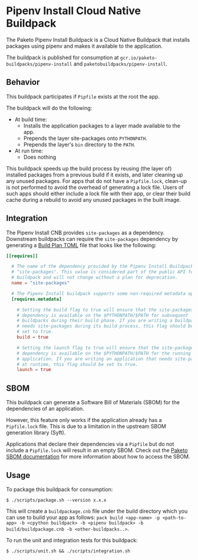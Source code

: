 # Pipenv Install Cloud Native Buildpack
The Paketo Pipenv Install Buildpack is a Cloud Native Buildpack that installs
packages using pipenv and makes it available to the application.

The buildpack is published for consumption at
`gcr.io/paketo-buildpacks/pipenv-install` and `paketobuildpacks/pipenv-install`.

## Behavior
This buildpack participates if `Pipfile` exists at the root the app.

The buildpack will do the following:
* At build time:
  - Installs the application packages to a layer made available to the app.
  - Prepends the layer site-packages onto `PYTHONPATH`.
  - Prepends the layer's `bin` directory to the `PATH`.
* At run time:
  - Does nothing

This buildpack speeds up the build process by reusing (the layer of) installed
packages from a previous build if it exists, and later cleaning up any unused
packages. For apps that do not have a `Pipfile.lock`, clean-up is not performed
to avoid the overhead of generating a lock file. Users of such apps should
either include a lock file with their app, or clear their build cache during a
rebuild to avoid any unused packages in the built image.

## Integration

The Pipenv Install CNB provides `site-packages` as a dependency. Downstream
buildpacks can require the `site-packages` dependency by generating a [Build
Plan
TOML](https://github.com/buildpacks/spec/blob/master/buildpack.md#build-plan-toml)
file that looks like the following:

```toml
[[requires]]

  # The name of the dependency provided by the Pipenv Install Buildpack is
  # "site-packages". This value is considered part of the public API for the
  # buildpack and will not change without a plan for deprecation.
  name = "site-packages"

  # The Pipenv Install buildpack supports some non-required metadata options.
  [requires.metadata]

    # Setting the build flag to true will ensure that the site-packages
    # dependency is available on the $PYTHONPATH/$PATH for subsequent
    # buildpacks during their build phase. If you are writing a buildpack that
    # needs site-packages during its build process, this flag should be
    # set to true.
    build = true

    # Setting the launch flag to true will ensure that the site-packages
    # dependency is available on the $PYTHONPATH/$PATH for the running
    # application. If you are writing an application that needs site-packages
    # at runtime, this flag should be set to true.
    launch = true
```

## SBOM

This buildpack can generate a Software Bill of Materials (SBOM) for the dependencies of an application.

However, this feature only works if the application already has a
`Pipfile.lock` file. This is due to a limitation in the upstream SBOM
generation library (Syft).

Applications that declare their dependencies via a `Pipfile` but do not include
a `Pipfile.lock` will result in an empty SBOM. Check out the [Paketo SBOM
documentation](https://paketo.io/docs/howto/sbom/) for more information about
how to access the SBOM.

## Usage

To package this buildpack for consumption:
```
$ ./scripts/package.sh --version x.x.x
```
This will create a `buildpackage.cnb` file under the build directory which you
can use to build your app as follows: `pack build <app-name> -p <path-to-app>
-b <cpython buildpack> -b <pipenv buildpack> -b build/buildpackage.cnb -b
<other-buildpacks..>`.

To run the unit and integration tests for this buildpack:
```
$ ./scripts/unit.sh && ./scripts/integration.sh
```
